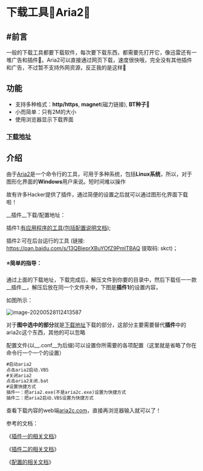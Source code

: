# 下载工具:star2:Aria2:star2:


## #前言

一般的下载工具都要下载软件，每次要下载东西，都需要先打开它，像迅雷还有一堆广告和插件:triumph:。Aria2可以直接通过网页下载，速度很快哦，完全没有其他插件和广告，不过暂不支持外网资源，反正我的是这样:shit:

## 功能

- 支持多种格式：__http/https__, __magnet__(磁力链接), __BT种子__:eyes:
- 小而简单：只有2M的大小
- 使用浏览器显示下载界面

### [下载地址](https://github.com/aria2/aria2)

## 介绍

由于<span class="ljspan ljspan-reverse">[Aria2](https://github.com/aria2/aria2)</span>是一个命令行的工具，可用于多种系统，包括**Linux系统**，所以，对于图形化界面的**Windows**用户来说。短时间难以操作

故有许多Hacker提供了插件，通过简便的设置之后就可以通过图形化界面下载啦！

__插件__下载/配置地址：

插件1:[有应用程序的工具(包括配置说明文档)](http://aria2c.com/usage.html);

插件2:可在后台运行的工具
(链接: https://pan.baidu.com/s/13QBieprXBuYOfZ9PmlTBAQ 提取码: skct)；

#### :star:简单的指导：

通过上面的下载地址，下载完成后，解压文件到你要的目录中，然后下载任一一款__插件__，解压后放在同一个文件夹中，下图是**插件1**的设置内容，

如图所示：

![image-20200528112413587](F:%5CAA_LLJ%5CGitRepository%5CDailyNote%5C%E6%95%99%E7%A8%8B%5Cimage-20200528112413587.png)

对于**图中选中的部分**就是[下载地址](https://github.com/aria2/aria2)下载的部分，这部分主要需要替代**插件**中的<span class="ljspan ljspan-reverse">aria2c</span>这个东西，其他的可以忽略

配置文件(以__.conf__为后缀)可以设置你所需要的各项配置（这里就是省略了你在命令行一个一个的设置）

```markdown
#启动aria2
点击aria2启动.VBS
#关闭aria2
点击aria2关闭.bat
#设置快捷方式
插件一：把aria2.exe(不是aria2c.exe)设置为快捷方式
插件二：把aria2启动.VBS设置为快捷方式
```

查看下载内容的web端[aria2c.com](http://aria2c.com/)，直接再浏览器输入就可以了！

参考的文档：

《[插件一的相关文档](https://www.appinn.com/aria2-in-windows-setup/)》

《[插件二的相关文档](https://zhuanlan.zhihu.com/p/30666881)》

《[配置的相关文档](https://zhuanlan.zhihu.com/p/21831960)》